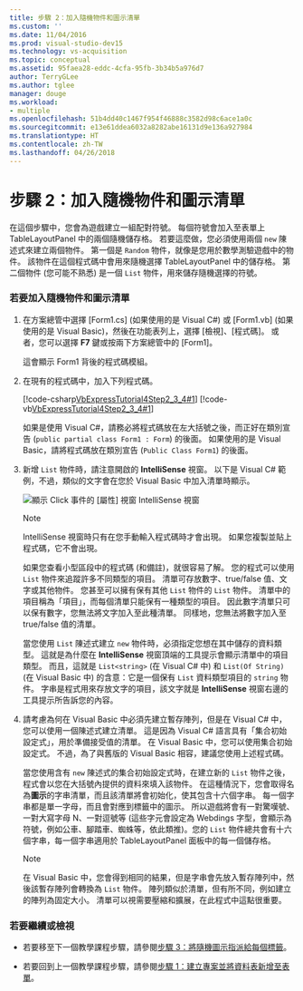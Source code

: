 ```yaml
---
title: 步驟 2：加入隨機物件和圖示清單
ms.custom: ''
ms.date: 11/04/2016
ms.prod: visual-studio-dev15
ms.technology: vs-acquisition
ms.topic: conceptual
ms.assetid: 95faea28-eddc-4cfa-95fb-3b34b5a976d7
author: TerryGLee
ms.author: tglee
manager: douge
ms.workload:
- multiple
ms.openlocfilehash: 51b4dd40c1467f954f46888c3582d98c6ace1a0c
ms.sourcegitcommit: e13e61ddea6032a8282abe16131d9e136a927984
ms.translationtype: HT
ms.contentlocale: zh-TW
ms.lasthandoff: 04/26/2018
---
```

# <a name="step-2-add-a-random-object-and-a-list-of-icons"></a>步驟 2：加入隨機物件和圖示清單
在這個步驟中，您會為遊戲建立一組配對符號。 每個符號會加入至表單上 TableLayoutPanel 中的兩個隨機儲存格。 若要這麼做，您必須使用兩個 `new` 陳述式來建立兩個物件。 第一個是 `Random` 物件，就像是您用於數學測驗遊戲中的物件。 該物件在這個程式碼中會用來隨機選擇 TableLayoutPanel 中的儲存格。 第二個物件 (您可能不熟悉) 是一個 `List` 物件，用來儲存隨機選擇的符號。

### <a name="to-add-a-random-object-and-a-list-of-icons"></a>若要加入隨機物件和圖示清單

1.  在方案總管中選擇 [Form1.cs] (如果使用的是 Visual C#) 或 [Form1.vb] (如果使用的是 Visual Basic)，然後在功能表列上，選擇 [檢視]、[程式碼]。 或者，您可以選擇 **F7** 鍵或按兩下方案總管中的 [Form1]。

     這會顯示 Form1 背後的程式碼模組。

2.  在現有的程式碼中，加入下列程式碼。

     [!code-csharp[VbExpressTutorial4Step2_3_4#1](../ide/codesnippet/CSharp/step-2-add-a-random-object-and-a-list-of-icons_1.cs)]
     [!code-vb[VbExpressTutorial4Step2_3_4#1](../ide/codesnippet/VisualBasic/step-2-add-a-random-object-and-a-list-of-icons_1.vb)]

     如果是使用 Visual C#，請務必將程式碼放在左大括號之後，而正好在類別宣告 (`public partial class Form1 : Form`) 的後面。 如果使用的是 Visual Basic，請將程式碼放在類別宣告 (`Public Class Form1`) 的後面。

3.  新增 `List` 物件時，請注意開啟的 **IntelliSense** 視窗。 以下是 Visual C# 範例，不過，類似的文字會在您於 Visual Basic 中加入清單時顯示。

     ![顯示 Click 事件的 [屬性] 視窗](../ide/media/express_listintellisense.png "Express_ListIntellisense") IntelliSense 視窗

    > [!NOTE]
    >  IntelliSense 視窗時只有在您手動輸入程式碼時才會出現。 如果您複製並貼上程式碼，它不會出現。

     如果您查看小型區段中的程式碼 (和備註)，就很容易了解。 您的程式可以使用 `List` 物件來追蹤許多不同類型的項目。 清單可存放數字、true/false 值、文字或其他物件。 您甚至可以擁有保有其他 `List` 物件的 `List` 物件。 清單中的項目稱為「項目」，而每個清單只能保有一種類型的項目。 因此數字清單只可以保有數字，您無法將文字加入至此種清單。 同樣地，您無法將數字加入至 true/false 值的清單。

     當您使用 `List` 陳述式建立 `new` 物件時，必須指定您想在其中儲存的資料類型。 這就是為什麼在 **IntelliSense** 視窗頂端的工具提示會顯示清單中的項目類型。 而且，這就是 `List<string>` (在 Visual C# 中) 和 `List(Of String)` (在 Visual Basic 中) 的含意：它是一個保有 `List` 資料類型項目的 `string` 物件。 字串是程式用來存放文字的項目，該文字就是 **IntelliSense** 視窗右邊的工具提示所告訴您的內容。

4.  請考慮為何在 Visual Basic 中必須先建立暫存陣列，但是在 Visual C# 中，您可以使用一個陳述式建立清單。 這是因為 Visual C# 語言具有「集合初始設定式」，用於準備接受值的清單。 在 Visual Basic 中，您可以使用集合初始設定式。 不過，為了與舊版的 Visual Basic 相容，建議您使用上述程式碼。

     當您使用含有 `new` 陳述式的集合初始設定式時，在建立新的 `List` 物件之後，程式會以您在大括號內提供的資料來填入該物件。 在這種情況下，您會取得名為**圖示**的字串清單，而且該清單將會初始化，使其包含十六個字串。 每一個字串都是單一字母，而且會對應到標籤中的圖示。 所以遊戲將會有一對驚嘆號、一對大寫字母 N、一對逗號等 (這些字元會設定為 Webdings 字型，會顯示為符號，例如公車、腳踏車、蜘蛛等，依此類推)。您的 `List` 物件總共會有十六個字串，每一個字串適用於 TableLayoutPanel 面板中的每一個儲存格。

    > [!NOTE]
    >  在 Visual Basic 中，您會得到相同的結果，但是字串會先放入暫存陣列中，然後該暫存陣列會轉換為 `List` 物件。 陣列類似於清單，但有所不同，例如建立的陣列為固定大小。 清單可以視需要壓縮和擴展，在此程式中這點很重要。

### <a name="to-continue-or-review"></a>若要繼續或檢視

-   若要移至下一個教學課程步驟，請參閱[步驟 3：將隨機圖示指派給每個標籤](../ide/step-3-assign-a-random-icon-to-each-label.md)。

-   若要回到上一個教學課程步驟，請參閱[步驟 1：建立專案並將資料表新增至表單](../ide/step-1-create-a-project-and-add-a-table-to-your-form.md)。
